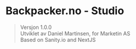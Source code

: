 # Backpacker.no - Studio

> Versjon 1.0.0 <br />
> Utviklet av Daniel Martinsen, for Marketin AS <br/>
> Based on Sanity.io and NextJS
